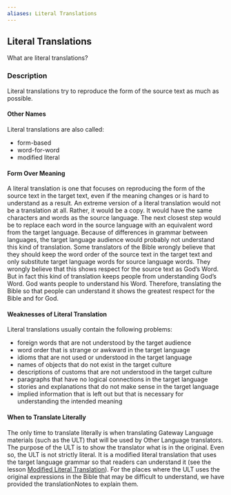 ```yaml
---
aliases: Literal Translations
---
```


## Literal Translations

What are literal translations?

### Description

Literal translations try to reproduce the form of the source text as much as possible.

#### Other Names

Literal translations are also called:

* form-based
* word-for-word
* modified literal

#### Form Over Meaning

A literal translation is one that focuses on reproducing the form of the source text in the target text, even if the meaning changes or is hard to understand as a result. An extreme version of a literal translation would not be a translation at all. Rather, it would be a copy. It would have the same characters and words as the source language. The next closest step would be to replace each word in the source language with an equivalent word from the target language. Because of differences in grammar between languages, the target language audience would probably not understand this kind of translation. Some translators of the Bible wrongly believe that they should keep the word order of the source text in the target text and only substitute target language words for source language words. They wrongly believe that this shows respect for the source text as God’s Word. But in fact this kind of translation keeps people from understanding God’s Word. God wants people to understand his Word. Therefore, translating the Bible so that people can understand it shows the greatest respect for the Bible and for God.

#### Weaknesses of Literal Translation

Literal translations usually contain the following problems:

* foreign words that are not understood by the target audience
* word order that is strange or awkward in the target language
* idioms that are not used or understood in the target language
* names of objects that do not exist in the target culture
* descriptions of customs that are not understood in the target culture
* paragraphs that have no logical connections in the target language
* stories and explanations that do not make sense in the target language
* implied information that is left out but that is necessary for understanding the intended meaning

#### When to Translate Literally

The only time to translate literally is when translating Gateway Language materials (such as the ULT) that will be used by Other Language translators. The purpose of the ULT is to show the translator what is in the original. Even so, the ULT is not strictly literal. It is a modified literal translation that uses the target language grammar so that readers can understand it (see the lesson [Modified Literal Translation](translate-modifyliteral.md)). For the places where the ULT uses the original expressions in the Bible that may be difficult to understand, we have provided the translationNotes to explain them.
